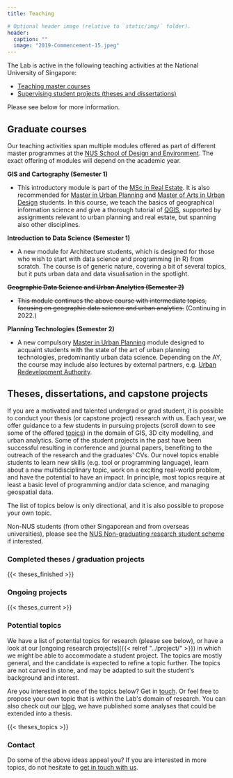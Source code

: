 ```yaml
---
title: Teaching

# Optional header image (relative to `static/img/` folder).
header:
  caption: ""
  image: "2019-Commencement-15.jpeg"
---
```


The Lab is active in the following teaching activities at the National University of Singapore:

- [Teaching master courses](#graduate-courses)
- [Supervising student projects (theses and dissertations)](#theses-dissertations-and-capstone-projects)

Please see below for more information.

## Graduate courses

Our teaching activities span multiple modules offered as part of different master programmes at the [NUS School of Design and Environment](https://www.sde.nus.edu.sg).
The exact offering of modules will depend on the academic year.

**GIS and Cartography (Semester 1)**

- This introductory module is part of the [MSc in Real Estate](http://www.rst.nus.edu.sg/graduate/msc-programme.html). It is also recommended for [Master in Urban Planning](http://www.sde.nus.edu.sg/arch/programmes/master-of-urban-planning/) and [Master of Arts in Urban Design](http://www.sde.nus.edu.sg/arch/programmes/master-of-arts-in-urban-design/) students.
In this course, we teach the basics of geographical information science and give a thorough tutorial of [QGIS](https://www.qgis.org), supported by assignments relevant to urban planning and real estate, but spanning also other disciplines.

**Introduction to Data Science (Semester 1)**

- A new module for Architecture students, which is designed for those who wish to start with data science and programming (in R) from scratch.
The course is of generic nature, covering a bit of several topics, but it puts urban data and data visualisation in the spotlight.

**~~Geographic Data Science and Urban Analytics (Semester 2)~~**

- ~~This module continues the above course with intermediate topics, focusing on geographic data science and urban analytics.~~ (Continuing in 2022.)


**Planning Technologies (Semester 2)**

- A new compulsory [Master in Urban Planning](http://www.sde.nus.edu.sg/arch/programmes/master-of-urban-planning/) module designed to acquaint students with the state of the art of urban planning technologies, predominantly urban data science.
Depending on the AY, the course may include also lectures by external partners, e.g. [Urban Redevelopment Authority](https://www.ura.gov.sg/).


## Theses, dissertations, and capstone projects

If you are a motivated and talented undergrad or grad student, it is possible to conduct your thesis (or capstone project) research with us.
Each year, we offer guidance to a few students in pursuing projects (scroll down to see some of the offered [topics](#potential-topics)) in the domain of GIS, 3D city modelling, and urban analytics.
Some of the student projects in the past have been successful resulting in conference and journal papers, benefiting to the outreach of the research and the graduates' CVs.
Our novel topics enable students to learn new skills (e.g. tool or programming language), learn about a new multidisciplinary topic, work on a exciting real-world problem, and have the potential to have an impact.
In principle, most topics require at least a basic level of programming and/or data science, and managing geospatial data.

The list of topics below is only directional, and it is also possible to propose your own topic.

Non-NUS students (from other Singaporean and from overseas universities), please see the [NUS Non-graduating research student scheme](http://www.nus.edu.sg/registrar/academic-information-policies/non-graduating) if interested.

### Completed theses / graduation projects

{{< theses_finished >}}

### Ongoing projects

{{< theses_current >}}

### Potential topics

We have a list of potential topics for research (please see below), or have a look at our [ongoing research projects]({{< relref "../project/" >}}) in which we might be able to accommodate a student project.
The topics are mostly general, and the candidate is expected to refine a topic further.
The topics are not carved in stone, and may be adapted to suit the student's background and interest.

Are you interested in one of the topics below? Get in [touch](/openings/#contact).
Or feel free to propose your own topic that is within the Lab's domain of research.
You can also check out our [blog](/post), we have published some analyses that could be extended into a thesis.

{{< theses_topics >}}

### Contact 

Do some of the above ideas appeal you?
If you are interested in more topics, do not hesitate to [get in touch with us](/openings/#contact).


